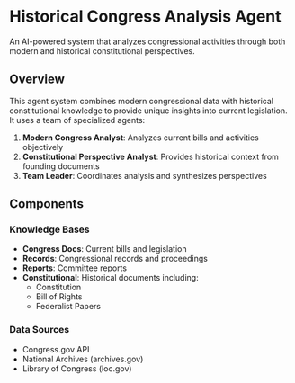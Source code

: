 # Historical Congress Analysis Agent

An AI-powered system that analyzes congressional activities through both modern and historical constitutional perspectives.

## Overview

This agent system combines modern congressional data with historical constitutional knowledge to provide unique insights into current legislation. It uses a team of specialized agents:

1. **Modern Congress Analyst**: Analyzes current bills and activities objectively
2. **Constitutional Perspective Analyst**: Provides historical context from founding documents
3. **Team Leader**: Coordinates analysis and synthesizes perspectives

## Components

### Knowledge Bases
- **Congress Docs**: Current bills and legislation
- **Records**: Congressional records and proceedings
- **Reports**: Committee reports
- **Constitutional**: Historical documents including:
  - Constitution
  - Bill of Rights
  - Federalist Papers

### Data Sources
- Congress.gov API
- National Archives (archives.gov)
- Library of Congress (loc.gov)